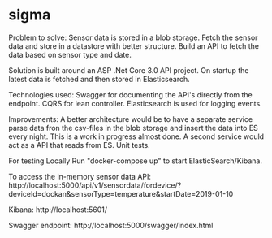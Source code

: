 # sigma
Problem to solve:
Sensor data is stored in a blob storage.
Fetch the sensor data and store in a datastore with better structure.
Build an API to fetch the data based on sensor type and date.

Solution is built around an ASP .Net Core 3.0 API project.
On startup the latest data is fetched and then stored in Elasticsearch.

Technologies used:
Swagger for documenting the API's directly from the endpoint.
CQRS for lean controller.
Elasticsearch is used for logging events.

Improvements:
A better architecture would be to have a separate service parse data fron the csv-files in the blob storage and 
insert the data into ES every night. This is a work in progress almost done.
A second service would act as a API that reads from ES. 
Unit tests.

For testing Locally
Run "docker-compose up" to start ElasticSearch/Kibana.

To access the in-memory sensor data API:
http://localhost:5000/api/v1/sensordata/fordevice/?deviceId=dockan&sensorType=temperature&startDate=2019-01-10

Kibana:
http://localhost:5601/

Swagger endpoint:
http://localhost:5000/swagger/index.html
